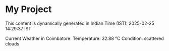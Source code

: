# My Project

This content is dynamically generated in Indian Time (IST): 2025-02-25 14:29:37 IST


Current Weather in Coimbatore:
Temperature: 32.88 °C
Condition: scattered clouds
